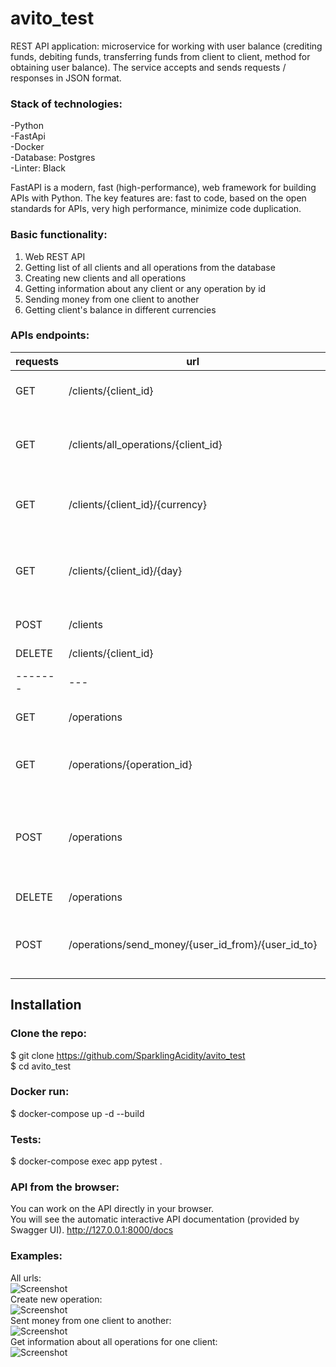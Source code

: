 # avito_test
REST API application: microservice for working with user balance (crediting funds, debiting funds, transferring funds from client to client, method for obtaining user balance). The service accepts and sends requests / responses in JSON format.<br>


### Stack of technologies:<br>
-Python <br>
-FastApi<br>
-Docker <br>
-Database: Postgres <br>
-Linter: Black<br>

FastAPI is a modern, fast (high-performance), web framework for building APIs with Python. The key features are: fast to code, based on the open standards for APIs, very high performance, minimize code duplication.

### Basic functionality:<br>
1. Web REST API<br>
2. Getting list of all clients and all operations from the database<br>
3. Creating new clients and all operations<br>
4. Getting information about any client or any operation by id <br>
5. Sending money from one client to another<br>
6. Getting client's balance in different currencies


### APIs endpoints:<br>
| requests | url | description  |
| ------- | --- | --- |
| GET | /clients/{client_id} |  information about a client |
| GET | /clients/all_operations/{client_id} | information about all operations for one client |
| GET | /clients/{client_id}/{currency} |  client's balance in different currencies |
| GET | /clients/{client_id}/{day} |  information about all operations for one user per day |
| POST | /clients | create new client |
| DELETE | /clients/{client_id} | delete a client |
| ------- | --- | --- |
| GET | /operations | information about all operations |
| GET | /operations/{operation_id} | information about one operation by id |
| POST | /operations | create new operation (operation can be 'income' or 'outcome' kind) |
| DELETE | /operations | delete an operation |
| POST | /operations/send_money/{user_id_from}/{user_id_to} | Sent money from one client to another |


## Installation
### Clone the repo:<br>

$ git clone https://github.com/SparklingAcidity/avito_test <br>
$ cd avito_test <br>

### Docker run:
$ docker-compose up -d --build<br>

### Tests: <br>
$ docker-compose exec app pytest .


### API from the browser:
You can work on the API directly in your browser.<br>
You will see the automatic interactive API documentation (provided by Swagger UI).
http://127.0.0.1:8000/docs <br>


### Examples:<br>
All urls:<br>
![Screenshot](https://github.com/SparklingAcidity/avito_test/blob/master/img_for_readme/1.png) <br>
Create new operation: <br>
![Screenshot](https://github.com/SparklingAcidity/avito_test/blob/master/img_for_readme/2.png) <br>
Sent money from one client to another: <br>
![Screenshot](https://github.com/SparklingAcidity/avito_test/blob/master/img_for_readme/3.png) <br>
Get information about all operations for one client: <br>
![Screenshot](https://github.com/SparklingAcidity/avito_test/blob/master/img_for_readme/4.png)<br><br>
